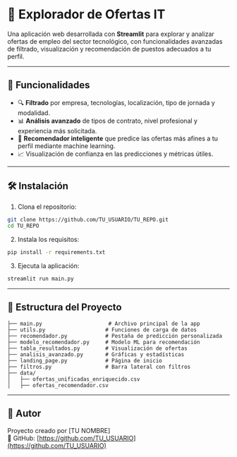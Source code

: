 # 🧠 Explorador de Ofertas IT

Una aplicación web desarrollada con **Streamlit** para explorar y analizar ofertas de empleo del sector tecnológico, con funcionalidades avanzadas de filtrado, visualización y recomendación de puestos adecuados a tu perfil.

---

## 🚀 Funcionalidades

- 🔍 **Filtrado** por empresa, tecnologías, localización, tipo de jornada y modalidad.
- 📊 **Análisis avanzado** de tipos de contrato, nivel profesional y experiencia más solicitada.
- 🤖 **Recomendador inteligente** que predice las ofertas más afines a tu perfil mediante machine learning.
- 📈 Visualización de confianza en las predicciones y métricas útiles.

---

## 🛠️ Instalación

1. Clona el repositorio:

```bash
git clone https://github.com/TU_USUARIO/TU_REPO.git
cd TU_REPO
```

2. Instala los requisitos:

```bash
pip install -r requirements.txt
```

3. Ejecuta la aplicación:

```bash
streamlit run main.py
```

---

## 📁 Estructura del Proyecto

```
├── main.py                     # Archivo principal de la app
├── utils.py                   # Funciones de carga de datos
├── recomendador.py            # Pestaña de predicción personalizada
├── modelo_recomendador.py     # Modelo ML para recomendación
├── tabla_resultados.py        # Visualización de ofertas
├── analisis_avanzado.py       # Gráficas y estadísticas
├── landing_page.py            # Página de inicio
├── filtros.py                 # Barra lateral con filtros
├── data/
│   ├── ofertas_unificadas_enriquecido.csv
│   ├── ofertas_recomendador.csv
```

---

## 👤 Autor

Proyecto creado por [TU NOMBRE]  
🔗 GitHub: [https://github.com/TU_USUARIO](https://github.com/TU_USUARIO)

